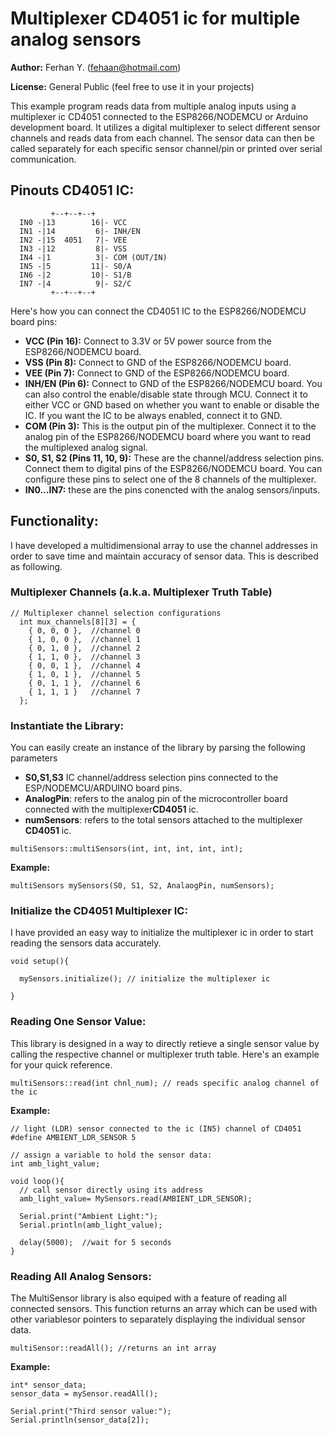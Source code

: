 # Multiplexer CD4051 ic for multiple analog sensors

**Author:** Ferhan Y. (fehaan@hotmail.com)

**License:** General Public (feel free to use it in your projects)

This example program reads data from multiple analog inputs using a multiplexer ic CD4051 connected to the ESP8266/NODEMCU or Arduino development board.
It utilizes a digital multiplexer to select different sensor channels and reads data from each channel.
The sensor data can then be called separately for each specific sensor channel/pin or printed over serial communication.


 ## Pinouts CD4051 IC:
```
         +--+--+--+
  IN0 -|13        16|- VCC
  IN1 -|14         6|- INH/EN
  IN2 -|15  4051   7|- VEE
  IN3 -|12         8|- VSS
  IN4 -|1          3|- COM (OUT/IN)
  IN5 -|5         11|- S0/A
  IN6 -|2         10|- S1/B
  IN7 -|4          9|- S2/C
         +--+--+--+

```
Here's how you can connect the CD4051 IC to the ESP8266/NODEMCU board pins:

- **VCC (Pin 16):** Connect to 3.3V or 5V power source from the ESP8266/NODEMCU board.
- **VSS (Pin 8):** Connect to GND of the ESP8266/NODEMCU board.
- **VEE (Pin 7):** Connect to GND of the ESP8266/NODEMCU board.
- **INH/EN (Pin 6):** Connect to GND of the ESP8266/NODEMCU board. You can also control the enable/disable state through MCU. Connect it to either VCC or GND based on whether you want to enable or disable the IC. If you want the IC to be always enabled, connect it to GND.
- **COM (Pin 3):** This is the output pin of the multiplexer. Connect it to the analog pin of the ESP8266/NODEMCU board where you want to read the multiplexed analog signal.
- **S0, S1, S2 (Pins 11, 10, 9):** These are the channel/address selection pins. Connect them to digital pins of the ESP8266/NODEMCU board. 
                               You can configure these pins to select one of the 8 channels of the multiplexer.
- **IN0...IN7:** these are the pins conencted with the analog sensors/inputs.

## Functionality:

I have developed a multidimensional array to use the channel addresses in order to save time and maintain accuracy of sensor data. This is described as following.

### Multiplexer Channels (a.k.a. Multiplexer Truth Table)
```
// Multiplexer channel selection configurations
  int mux_channels[8][3] = {
    { 0, 0, 0 },  //channel 0
    { 1, 0, 0 },  //channel 1
    { 0, 1, 0 },  //channel 2
    { 1, 1, 0 },  //channel 3
    { 0, 0, 1 },  //channel 4
    { 1, 0, 1 },  //channel 5
    { 0, 1, 1 },  //channel 6
    { 1, 1, 1 }   //channel 7
  };
```

### Instantiate the Library:
You can easily create an instance of the library by parsing the following parameters

- **S0,S1,S3** IC channel/address selection pins connected to the ESP/NODEMCU/ARDUINO board pins.
- **AnalogPin**: refers to the analog pin of the microcontroller board connected with the multiplexer**CD4051** ic.
- **numSensors**: refers to the total sensors attached to the multiplexer **CD4051** ic.

```
multiSensors::multiSensors(int, int, int, int, int);
```
**Example:**
```
multiSensors mySensors(S0, S1, S2, AnalaogPin, numSensors);
```
### Initialize the CD4051 Multiplexer IC:
I have provided an easy way to initialize the multiplexer ic in order to start reading the sensors data accurately.
```
void setup(){

  mySensors.initialize(); // initialize the multiplexer ic

}
```

### Reading One Sensor Value:
This library is designed in a way to directly retieve a single sensor value by calling the respective channel or multiplexer truth table. Here's an example for your quick reference.
```
multiSensors::read(int chnl_num); // reads specific analog channel of the ic
```
**Example:**
```
// light (LDR) sensor connected to the ic (IN5) channel of CD4051
#define AMBIENT_LDR_SENSOR 5 

// assign a variable to hold the sensor data:
int amb_light_value;

void loop(){
  // call sensor directly using its address
  amb_light_value= MySensors.read(AMBIENT_LDR_SENSOR);

  Serial.print("Ambient Light:");
  Serial.println(amb_light_value);
  
  delay(5000);	//wait for 5 seconds
}
```
### Reading All Analog Sensors:
The MultiSensor library is also equiped with a feature of reading all connected sensors. This function returns an array which can be used with other variablesor pointers to separately displaying the individual sensor data.

```
multiSensor::readAll(); //returns an int array
```
**Example:**
```
int* sensor_data;
sensor_data = mySensor.readAll();

Serial.print("Third sensor value:");
Serial.println(sensor_data[2]);
```
